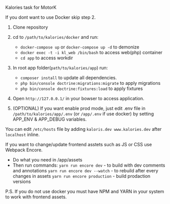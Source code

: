 Kalories task for MotorK

If you dont want to use Docker skip step 2.

1. Clone repository
2. cd  to `/path/to/kalories/docker` and run:  
     - `docker-compose up` or `docker-compose up -d` to demonize
     - `docker exec -t -i kl_web /bin/bash` to access web(php) container
     - `cd app` to access workdir
3. In root app folder(`path/to/kalories/app`) run: 
     - `composer install` to update all dependencies. 
     - `php bin/console doctrine:migrations:migrate` to apply migrations
     - `php bin/console doctrine:fixtures:load` to apply fixtures
4. Open `http://127.0.0.1/` in your bowser to access application. 

5. (OPTIONAL) If you want enable prod mode, just edit .env file in `/path/to/kalories/app/.env` (or `/app/.env` if use docker) by setting APP_ENV & APP_DEBUG variables.

You can edit `/etc/hosts` file by adding `kaloris.dev www.kalories.dev` after `localhost` inline.

If you want to change/update frontend asstets such as JS or CSS use Webpack Encore. 
- Do what you need in /app/assets
- Then run commands:
     `yarn run encore dev` - to build with dev comments and annotations
     `yarn run encore dev --watch` - to rebuild after every changes in assets
     `yarn run encore production` - build prodaction versions
     
P.S. If you do not use docker you must have NPM and YARN in your system to work with frontend assets.
